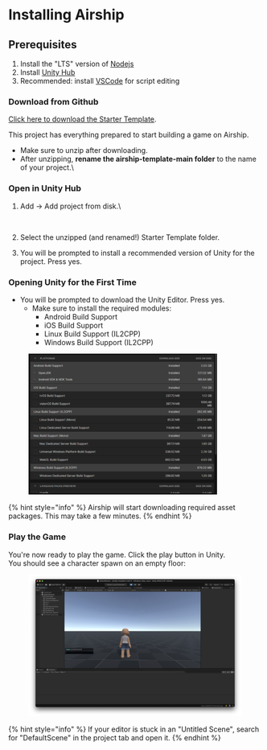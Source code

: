 # Installing Airship

## Prerequisites&#x20;

1. Install the "LTS" version of [Nodejs](https://nodejs.org/en)&#x20;
2. Install [Unity Hub](https://unity.com/download)
3. Recommended: install [VSCode](https://code.visualstudio.com/) for script editing

### Download from Github

[Click here to download the Starter Template](https://github.com/easy-games/airship-template/archive/refs/heads/main.zip).&#x20;

This project has everything prepared to start building a game on Airship.&#x20;

* Make sure to unzip after downloading.
* After unzipping, **rename the airship-template-main folder** to the name of your project.\


### Open in Unity Hub

1.  Add -> Add project from disk.\


    <figure><img src="../.gitbook/assets/Screenshot 2024-03-12 at 7.42.06 AM.png" alt=""><figcaption></figcaption></figure>
2. Select the unzipped (and renamed!) Starter Template folder.
3. You will be prompted to install a recommended version of Unity for the project. Press yes.

### Opening Unity for the First Time

* You will be prompted to download the Unity Editor. Press yes.&#x20;
  * Make sure to install the required modules:
    * Android Build Support
    * iOS Build Support
    * Linux Build Support (IL2CPP)
    * Windows Build Support (IL2CPP)

<div align="left"><figure><img src="../.gitbook/assets/image.png" alt="" width="375"><figcaption></figcaption></figure></div>

{% hint style="info" %}
Airship will start downloading required asset packages. This may take a few minutes.&#x20;
{% endhint %}

### Play the Game

You're now ready to play the game. Click the play button in Unity.\
You should see a character spawn on an empty floor:

<figure><img src="../.gitbook/assets/Screenshot 2024-08-16 at 3.35.32 PM.png" alt=""><figcaption></figcaption></figure>

{% hint style="info" %}
If your editor is stuck in an "Untitled Scene", search for "DefaultScene" in the project tab and open it.&#x20;
{% endhint %}
